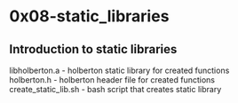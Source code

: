 # 0x08-static_libraries

## Introduction to static libraries

libholberton.a - holberton static library for created functions  
holberton.h - holberton header file for created functions  
create_static_lib.sh - bash script that creates static library
